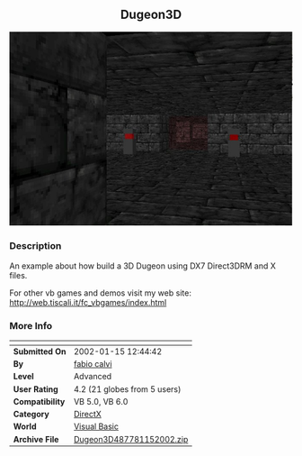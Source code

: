 ﻿<div align="center">

## Dugeon3D

<img src="PIC2002115654297234.jpg">
</div>

### Description

An example about how build a 3D Dugeon using DX7 Direct3DRM and X files.

For other vb games and demos visit my web site: http://web.tiscali.it/fc_vbgames/index.html
 
### More Info
 


<span>             |<span>
---                |---
**Submitted On**   |2002-01-15 12:44:42
**By**             |[fabio calvi](https://github.com/Planet-Source-Code/PSCIndex/blob/master/ByAuthor/fabio-calvi.md)
**Level**          |Advanced
**User Rating**    |4.2 (21 globes from 5 users)
**Compatibility**  |VB 5\.0, VB 6\.0
**Category**       |[DirectX](https://github.com/Planet-Source-Code/PSCIndex/blob/master/ByCategory/directx__1-44.md)
**World**          |[Visual Basic](https://github.com/Planet-Source-Code/PSCIndex/blob/master/ByWorld/visual-basic.md)
**Archive File**   |[Dugeon3D487781152002\.zip](https://github.com/Planet-Source-Code/fabio-calvi-dugeon3d__1-30815/archive/master.zip)








